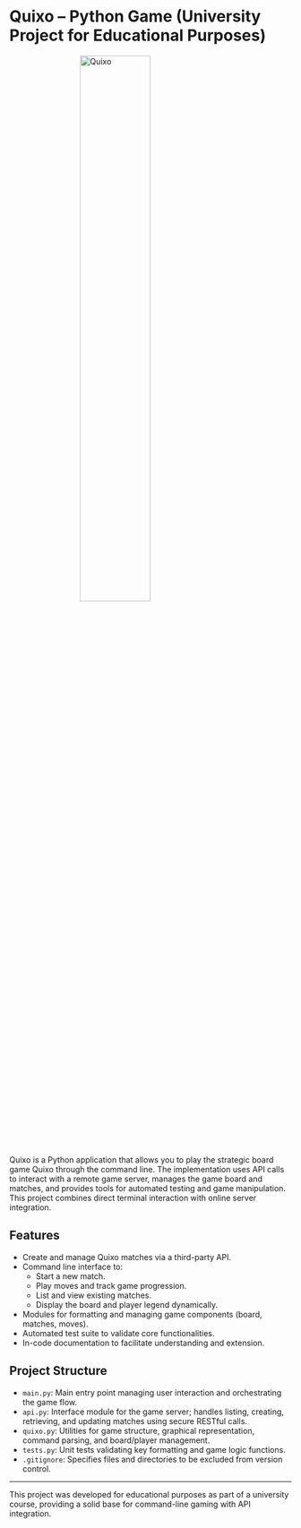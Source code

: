 # Quixo – Python Game (University Project for Educational Purposes)

<img src="https://pax.ulaval.ca/static/GLO-1901/images/quixo.jpg" style="display: block; margin-left: auto; margin-right: auto;" alt="Quixo" width="50%" height="auto">

Quixo is a Python application that allows you to play the strategic board game Quixo through the command line. The implementation uses API calls to interact with a remote game server, manages the game board and matches, and provides tools for automated testing and game manipulation. This project combines direct terminal interaction with online server integration.

## Features

- Create and manage Quixo matches via a third-party API.
- Command line interface to:
    - Start a new match.
    - Play moves and track game progression.
    - List and view existing matches.
    - Display the board and player legend dynamically.
- Modules for formatting and managing game components (board, matches, moves).
- Automated test suite to validate core functionalities.
- In-code documentation to facilitate understanding and extension.

## Project Structure

- `main.py`: Main entry point managing user interaction and orchestrating the game flow.
- `api.py`: Interface module for the game server; handles listing, creating, retrieving, and updating matches using secure RESTful calls.
- `quixo.py`: Utilities for game structure, graphical representation, command parsing, and board/player management.
- `tests.py`: Unit tests validating key formatting and game logic functions.
- `.gitignore`: Specifies files and directories to be excluded from version control.


---

This project was developed for educational purposes as part of a university course, providing a solid base for command-line gaming with API integration.



